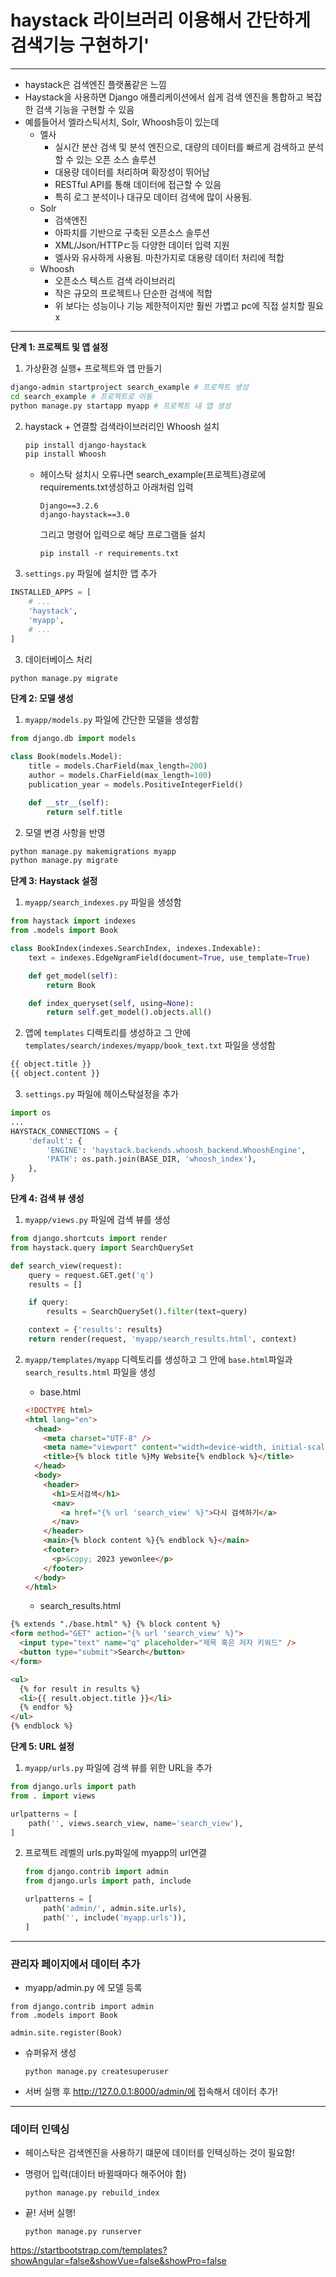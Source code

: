 # haystack 라이브러리 이용해서 간단하게 검색기능 구현하기'

---

- haystack은 검색엔진 플랫폼같은 느낌
- Haystack을 사용하면 Django 애플리케이션에서 쉽게 검색 엔진을 통합하고 복잡한 검색 기능을 구현할 수 있음
- 예를들어서 엘라스틱서치, Solr, Whoosh등이 있는데 
  - 엘사
    - 실시간 분산 검색 및 분석 엔진으로, 대량의 데이터를 빠르게 검색하고 분석할 수 있는 오픈 소스 솔루션
    - 대용량 데이터를 처리하며 확장성이 뛰어남 
    - RESTful API를 통해 데이터에 접근할 수 있음 
    - 특히 로그 분석이나 대규모 데이터 검색에 많이 사용됨.
  - Solr
    - 검색엔진
    - 아파치를 기반으로 구축된 오픈소스 솔루션
    - XML/Json/HTTPㄷ등 다양한 데이터 입력 지원
    - 엘사와 유사하게 사용됨. 마찬가지로 대용량 데이터 처리에 적합
  - Whoosh
    - 오픈소스 텍스트 검색 라이브러리
    - 작은 규모의 프로젝트나 단순한 검색에 적합
    - 위 보다는 성능이나 기능 제한적이지만 훨씬 가볍고 pc에 직접 설치할 필요 x

---

**단계 1: 프로젝트 및 앱 설정**

1. 가상환경 실행+ 프로젝트와 앱 만들기

```bash
django-admin startproject search_example # 프로젝트 생성
cd search_example # 프로젝트로 이동
python manage.py startapp myapp # 프로젝트 내 앱 생성
```

2. haystack + 연결할 검색라이브러리인 Whoosh 설치

   ```bash
   pip install django-haystack
   pip install Whoosh
   ```

   * 헤이스탁 설치시 오류나면
     search_example(프로젝트)경로에 requirements.txt생성하고 아래처럼 입력

     ```
     Django==3.2.6
     django-haystack==3.0
     ```

     그리고 명령어 입력으로 해당 프로그램들 설치
     ```
     pip install -r requirements.txt
     ```

     

2. `settings.py` 파일에 설치한 앱 추가

```python
INSTALLED_APPS = [
    # ...
    'haystack',
    'myapp',
    # ...
]

```

3. 데이터베이스 처리

```bash
python manage.py migrate
```

**단계 2: 모델 생성**

1. `myapp/models.py` 파일에 간단한 모델을 생성함

```python
from django.db import models

class Book(models.Model):
    title = models.CharField(max_length=200)
    author = models.CharField(max_length=100)
    publication_year = models.PositiveIntegerField()

    def __str__(self):
        return self.title
```

2. 모델 변경 사항을 반영

```bash
python manage.py makemigrations myapp
python manage.py migrate
```

**단계 3: Haystack 설정**

1. `myapp/search_indexes.py` 파일을 생성함

```python
from haystack import indexes
from .models import Book

class BookIndex(indexes.SearchIndex, indexes.Indexable):
    text = indexes.EdgeNgramField(document=True, use_template=True)

    def get_model(self):
        return Book

    def index_queryset(self, using=None):
        return self.get_model().objects.all()

```

2. 앱에 `templates` 디렉토리를 생성하고 
   그 안에 `templates/search/indexes/myapp/book_text.txt` 파일을 생성함

```txt
{{ object.title }}
{{ object.content }}
```

3. `settings.py` 파일에 헤이스탁설정을 추가

```python
import os
...
HAYSTACK_CONNECTIONS = {
    'default': {
        'ENGINE': 'haystack.backends.whoosh_backend.WhooshEngine',
        'PATH': os.path.join(BASE_DIR, 'whoosh_index'),
    },
}
```

**단계 4: 검색 뷰 생성**

1. `myapp/views.py` 파일에 검색 뷰를 생성

```python
from django.shortcuts import render
from haystack.query import SearchQuerySet

def search_view(request):
    query = request.GET.get('q')
    results = []

    if query:
        results = SearchQuerySet().filter(text=query)

    context = {'results': results}
    return render(request, 'myapp/search_results.html', context)
```

2. `myapp/templates/myapp` 디렉토리를 생성하고 그 안에 `base.html`파일과 `search_results.html` 파일을 생성

   - base.html

   ```html
   <!DOCTYPE html>
   <html lang="en">
     <head>
       <meta charset="UTF-8" />
       <meta name="viewport" content="width=device-width, initial-scale=1.0" />
       <title>{% block title %}My Website{% endblock %}</title>
     </head>
     <body>
       <header>
         <h1>도서검색</h1>
         <nav>
           <a href="{% url 'search_view' %}">다시 검색하기</a>
         </nav>
       </header>
       <main>{% block content %}{% endblock %}</main>
       <footer>
         <p>&copy; 2023 yewonlee</p>
       </footer>
     </body>
   </html>
   
   ```

   - search_results.html

```html
{% extends "./base.html" %} {% block content %}
<form method="GET" action="{% url 'search_view' %}">
  <input type="text" name="q" placeholder="제목 혹은 저자 키워드" />
  <button type="submit">Search</button>
</form>

<ul>
  {% for result in results %}
  <li>{{ result.object.title }}</li>
  {% endfor %}
</ul>
{% endblock %}

```

**단계 5: URL 설정**

1. `myapp/urls.py` 파일에 검색 뷰를 위한 URL을 추가

```python
from django.urls import path
from . import views

urlpatterns = [
    path('', views.search_view, name='search_view'),
]

```

2. 프로젝트 레벨의 urls.py파일에 myapp의 url연결

   ```py
   from django.contrib import admin
   from django.urls import path, include
   
   urlpatterns = [
       path('admin/', admin.site.urls),
       path('', include('myapp.urls')),
   ]
   ```

---

### 관리자 페이지에서 데이터 추가

- myapp/admin.py 에 모델 등록

```
from django.contrib import admin
from .models import Book

admin.site.register(Book)
```

- 슈퍼유저 생성

  ```
  python manage.py createsuperuser
  ```

- 서버 실행 후 http://127.0.0.1:8000/admin/에 접속해서 데이터 추가!

---

### 데이터 인덱싱

- 헤이스탁은 검색엔진을 사용하기 떄문에 데이터를 인텍싱하는 것이 필요함!

- 명령어 입력(데이터 바뀔때마다 해주어야 함)

  ```
  python manage.py rebuild_index
  ```

- 끝! 서버 실행!

  ```
  python manage.py runserver 
  ```


https://startbootstrap.com/templates?showAngular=false&showVue=false&showPro=false